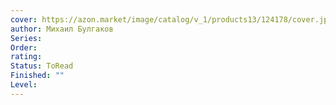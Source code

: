 ```yaml
---
cover: https://azon.market/image/catalog/v_1/products13/124178/cover.jpg/500-0
author: Михаил Булгаков
Series: 
Order: 
rating: 
Status: ToRead
Finished: ""
Level:
---
```








